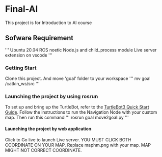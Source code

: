 # Final-AI
This project is for Introduction to AI course

## Sofware Requirement
'''
   Ubuntu 20.04
   ROS noetic
   Node.js and child_process module
   Live server extension on vscode
'''

### Getting Start
Clone this project. And move 'goal' folder to your workspace
'''
mv goal /catkin_ws/src
'''

### Launching the project by using rosrun
To set up and bring up the TurtleBot, refer to the [TurtleBot3 Quick Start Guide](https://emanual.robotis.com/docs/en/platform/turtlebot3/quick-start/). Follow the instructions to run the Navigation Node with your custom map.
Then run this command
'''
rosrun goal move2goal.py
'''

#### Launching the project by web application
Click to Go live to launch Live server.
YOU MUST CLICK BOTH COORDINATE ON YOUR MAP.
Replace maphm.png with your map.
MAP MIGHT NOT CORRECT COORDINATE.
